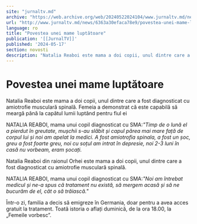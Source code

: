 ```yaml
---
site: "jurnaltv.md"
archive: "https://web.archive.org/web/20240522024104/www.jurnaltv.md/news/6363a30efaca78e9/povestea-unei-mame-luptatoare.html?utm_source=RSS&utm_medium=RSS&utm_campaign=RSS"
url: "http://www.jurnaltv.md/news/6363a30efaca78e9/povestea-unei-mame-luptatoare.html"
language: ro
title: "Povestea unei mame luptătoare"
publication: '[[JurnalTV]]'
published: '2024-05-17'
section: novosti
description: "Natalia Reaboi este mama a doi copii, unul dintre care a fost diagnosticat cu amiotrofie musculară spinală. Femeia a demonstrat că este capabilă să meargă până la capătul lumii luptând pentru fiul ei"
---
```


# Povestea unei mame luptătoare

Natalia Reaboi este mama a doi copii, unul dintre care a fost diagnosticat cu amiotrofie musculară spinală. Femeia a demonstrat că este capabilă să meargă până la capătul lumii luptând pentru fiul ei

NATALIA REABOI, mama unui copil diagnosticat cu SMA:*"Timp de o lună el a pierdut în greutate, mușchii s-au slăbit și capul părea mai mare față de corpul lui și noi am apelat la medici. A fost amiotrofia spinala, a fost un șoc, greu a fost foarte greu, noi cu soțul am intrat în depresie, noi 2-3 luni în casă nu vorbeam, eram șocați.*

Natalia Reaboi din raionul Orhei este mama a doi copii, unul dintre care a fost diagnosticat cu amiotrofie musculară spinală.

NATALIA REABOI, mama unui copil diagnosticat cu SMA:*"Noi am întrebat medicul și ne-a spus că tratament nu există, să mergem acasă și să ne bucurăm de el, cât o să trăiască."*

Într-o zi, familia a decis să emigreze în Germania, doar pentru a avea acces gratuit la tratament. Toată istoria o aflați duminică, de la ora 18.00, la „Femeile vorbesc”.